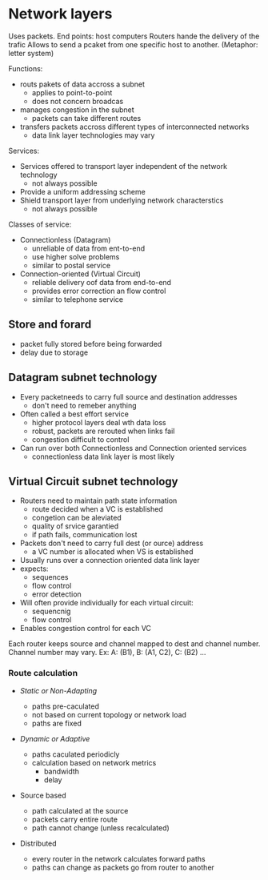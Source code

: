 # Network layers

Uses packets. 
End points: host computers
Routers hande the delivery of the trafic
Allows to send a pcaket from one specific host to another.
(Metaphor: letter system)

Functions:
- routs pakets of data accross a subnet
  - applies to point-to-point
  - does not concern broadcas
- manages congestion in the subnet
  - packets can take different routes
- transfers packets accross different types of interconnected networks
  - data link layer technologies may vary

Services:
- Services offered to transport layer independent of the network technology
  - not always possible
- Provide a uniform addressing scheme
- Shield transport layer from underlying network characterstics
  - not always possible

Classes of service:
- Connectionless (Datagram)
  - unreliable of data from ent-to-end
  - use higher solve problems
  - similar to postal service
- Connection-oriented (Virtual Circuit)
  - reliable delivery oof data from end-to-end
  - provides error correction an flow control
  - similar to telephone service

## Store and forard
- packet fully stored before being forwarded
- delay due to storage

## Datagram subnet technology
- Every packetneeds to carry full source and destination addresses
  - don't need to remeber anything
- Often called a best effort service
  - higher protocol layers deal wth data loss
  - robust, packets are rerouted when links fail
  - congestion difficult to control
- Can run over both Connectionless and Connection oriented services
  - connectionless data link layer is most likely

## Virtual Circuit subnet technology

- Routers need to maintain path state information
  - route decided when a VC is established
  - congetion can be aleviated
  - quality of srvice garantied
  - if path fails, communication lost
- Packets don't need to carry full dest (or ource) address
  - a VC number is allocated when VS is established
- Usually runs over a connection oriented data link layer
- expects:
  - sequences
  - flow control
  - error detection
- Will often provide individually for each virtual circuit:
  - sequencnig
  - flow control
- Enables congestion control for each VC

Each router keeps source and channel mapped to dest and channel number.
Channel number may vary. Ex: A: (B1), B: (A1, C2), C: (B2) ...

### Route calculation

- *Static or Non-Adapting*
  - paths pre-caculated
  - not based on current topology or network load
  - paths are fixed
- *Dynamic or Adaptive*
  - paths caculated periodicly
  - calculation based on network metrics
    - bandwidth
    - delay

- Source based
  - path calculated at the source
  - packets carry entire route
  - path cannot change (unless recalculated)
- Distributed
  - every router in the network calculates forward paths
  - paths can change as packets go from router to another



